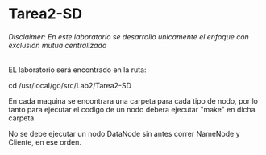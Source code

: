 # Tarea2-SD
###### Disclaimer: En este laboratorio se desarrollo unicamente el enfoque con exclusión mutua centralizada

EL laboratorio será encontrado en la ruta:

cd /usr/local/go/src/Lab2/Tarea2-SD

En cada maquina se encontrara una carpeta para cada tipo de nodo, por lo tanto para ejecutar el codigo de un nodo debera ejecutar "make" en dicha carpeta.

No se debe ejecutar un nodo DataNode sin antes correr NameNode y Cliente, en ese orden.